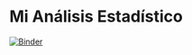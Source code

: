 # Mi Análisis Estadístico

[![Binder](https://mybinder.org/badge_logo.svg)](https://hub.2i2c.mybinder.org/user/lsbago-lsbago-y328uzor/lab)
